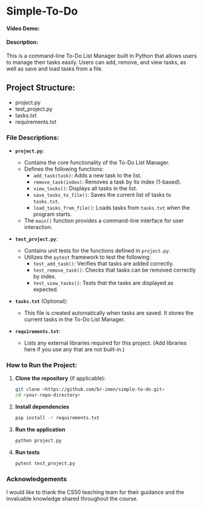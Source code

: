 # Simple-To-Do

#### Video Demo: <URL HERE>

#### Description:
This is a command-line To-Do List Manager built in Python that allows users to manage their tasks easily. Users can add, remove, and view tasks, as well as save and load tasks from a file.

## Project Structure:
- project.py
- test_project.py
- tasks.txt
- requirements.txt


### File Descriptions:

- **`project.py`**:
  - Contains the core functionality of the To-Do List Manager.
  - Defines the following functions:
    - `add_task(task)`: Adds a new task to the list.
    - `remove_task(index)`: Removes a task by its index (1-based).
    - `view_tasks()`: Displays all tasks in the list.
    - `save_tasks_to_file()`: Saves the current list of tasks to `tasks.txt`.
    - `load_tasks_from_file()`: Loads tasks from `tasks.txt` when the program starts.
  - The `main()` function provides a command-line interface for user interaction.

- **`test_project.py`**:
  - Contains unit tests for the functions defined in `project.py`.
  - Utilizes the `pytest` framework to test the following:
    - `test_add_task()`: Verifies that tasks are added correctly.
    - `test_remove_task()`: Checks that tasks can be removed correctly by index.
    - `test_view_tasks()`: Tests that the tasks are displayed as expected.

- **`tasks.txt`** (Optional):
  - This file is created automatically when tasks are saved. It stores the current tasks in the To-Do List Manager.

- **`requirements.txt`**:
  - Lists any external libraries required for this project. (Add libraries here if you use any that are not built-in.)

### How to Run the Project:

1. **Clone the repository** (if applicable):
   ```bash
   git clone <https://github.com/br-imen/simple-to-do.git>
   cd <your-repo-directory>
   ```

2. **Install dependencies**

    ```bash
    pip install -r requirements.txt
    ```

3. **Run the application**

    ```bash
    python project.py
    ```

4. **Run tests**
    ```bash
    pytest test_project.py
    ```

### Acknowledgements
I would like to thank the CS50 teaching team for their guidance and the invaluable knowledge shared throughout the course.
